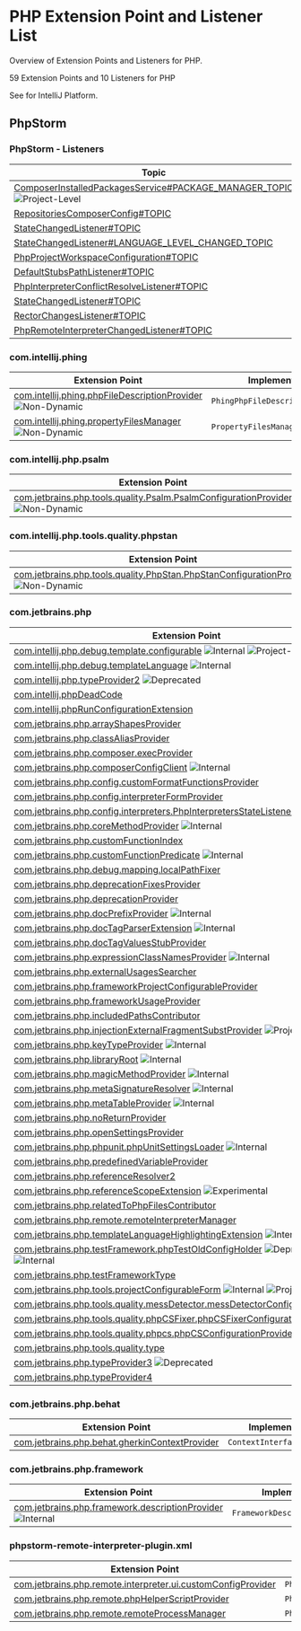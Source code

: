 <!-- Copyright 2000-2023 JetBrains s.r.o. and contributors. Use of this source code is governed by the Apache 2.0 license. -->

# PHP Extension Point and Listener List

<link-summary>Overview of Extension Points and Listeners for PHP.</link-summary>

59 Extension Points and 10 Listeners for PHP

See [](extension_point_list.md) for IntelliJ Platform.

<include from="snippets.md" element-id="ep_list_legend"/>

## PhpStorm

### PhpStorm - Listeners

| Topic | Listener |
|-------|----------|
| [ComposerInstalledPackagesService#PACKAGE_MANAGER_TOPIC](https://jb.gg/ipe/listeners?topics=com.jetbrains.php.composer.actions.update.ComposerInstalledPackagesService.ComposerUpdateListener)  ![Project-Level][project-level] | `ComposerUpdateListener` |
| [RepositoriesComposerConfig#TOPIC](https://jb.gg/ipe/listeners?topics=com.jetbrains.php.composer.json.cache.ComposerRepositoriesChangedListener)  | `ComposerRepositoriesChangedListener` |
| [StateChangedListener#TOPIC](https://jb.gg/ipe/listeners?topics=com.jetbrains.php.config.PhpProjectConfigurationFacade.StateChangedListener)  | `StateChangedListener` |
| [StateChangedListener#LANGUAGE_LEVEL_CHANGED_TOPIC](https://jb.gg/ipe/listeners?topics=com.jetbrains.php.config.PhpProjectConfigurationFacade.StateChangedListener)  | `StateChangedListener` |
| [PhpProjectWorkspaceConfiguration#TOPIC](https://jb.gg/ipe/listeners?topics=com.jetbrains.php.config.PhpProjectWorkspaceConfigurationListener)  | `PhpProjectWorkspaceConfigurationListener` |
| [DefaultStubsPathListener#TOPIC](https://jb.gg/ipe/listeners?topics=com.jetbrains.php.config.PhpRuntimeConfiguration.DefaultStubsPathListener)  | `DefaultStubsPathListener` |
| [PhpInterpreterConflictResolveListener#TOPIC](https://jb.gg/ipe/listeners?topics=com.jetbrains.php.config.interpreters.PhpInterpretersManagerImpl.PhpInterpreterConflictResolveListener)  | `PhpInterpreterConflictResolveListener` |
| [StateChangedListener#TOPIC](https://jb.gg/ipe/listeners?topics=com.jetbrains.php.debug.listener.PhpDebugExternalConnectionsAccepter.StateChangedListener)  | `StateChangedListener` |
| [RectorChangesListener#TOPIC](https://jb.gg/ipe/listeners?topics=com.jetbrains.php.rector.RectorChangesListener)  | `RectorChangesListener` |
| [PhpRemoteInterpreterChangedListener#TOPIC](https://jb.gg/ipe/listeners?topics=com.jetbrains.php.remote.interpreter.ui.PhpRemoteInterpreterConfigurationForm.PhpRemoteInterpreterChangedListener)  | `PhpRemoteInterpreterChangedListener` |

### com.intellij.phing

| Extension Point | Implementation |
|-----------------|----------------|
| [com.intellij.phing.phpFileDescriptionProvider](https://jb.gg/ipe?extensions=com.intellij.phing.phpFileDescriptionProvider) ![Non-Dynamic][non-dynamic] | `PhingPhpFileDescriptionProvider` |
| [com.intellij.phing.propertyFilesManager](https://jb.gg/ipe?extensions=com.intellij.phing.propertyFilesManager) ![Non-Dynamic][non-dynamic] | `PropertyFilesManager` |

### com.intellij.php.psalm

| Extension Point | Implementation |
|-----------------|----------------|
| [com.jetbrains.php.tools.quality.Psalm.PsalmConfigurationProvider](https://jb.gg/ipe?extensions=com.jetbrains.php.tools.quality.Psalm.PsalmConfigurationProvider) ![Non-Dynamic][non-dynamic] | `PsalmConfigurationProvider` |

### com.intellij.php.tools.quality.phpstan

| Extension Point | Implementation |
|-----------------|----------------|
| [com.jetbrains.php.tools.quality.PhpStan.PhpStanConfigurationProvider](https://jb.gg/ipe?extensions=com.jetbrains.php.tools.quality.PhpStan.PhpStanConfigurationProvider) ![Non-Dynamic][non-dynamic] | `PhpStanConfigurationProvider` |

### com.jetbrains.php

| Extension Point | Implementation |
|-----------------|----------------|
| [com.intellij.php.debug.template.configurable](https://jb.gg/ipe?extensions=com.intellij.php.debug.template.configurable) ![Internal][internal] ![Project-Level][project-level] | `PhpTemplateDebugConfigurable` |
| [com.intellij.php.debug.templateLanguage](https://jb.gg/ipe?extensions=com.intellij.php.debug.templateLanguage) ![Internal][internal] | `PhpTemplateLanguagePathMapper` |
| [com.intellij.php.typeProvider2](https://jb.gg/ipe?extensions=com.intellij.php.typeProvider2) ![Deprecated][deprecated] | `PhpTypeProvider2` |
| [com.intellij.phpDeadCode](https://jb.gg/ipe?extensions=com.intellij.phpDeadCode) | [`EntryPoint`](%gh-ic%/platform/analysis-api/src/com/intellij/codeInspection/reference/EntryPoint.java) |
| [com.intellij.phpRunConfigurationExtension](https://jb.gg/ipe?extensions=com.intellij.phpRunConfigurationExtension) | `PhpRunConfigurationExtension` |
| [com.jetbrains.php.arrayShapesProvider](https://jb.gg/ipe?extensions=com.jetbrains.php.arrayShapesProvider) | `PhpArrayShapesProvider` |
| [com.jetbrains.php.classAliasProvider](https://jb.gg/ipe?extensions=com.jetbrains.php.classAliasProvider) | `PhpClassAliasProvider` |
| [com.jetbrains.php.composer.execProvider](https://jb.gg/ipe?extensions=com.jetbrains.php.composer.execProvider) | `ComposerExecutionProvider` |
| [com.jetbrains.php.composerConfigClient](https://jb.gg/ipe?extensions=com.jetbrains.php.composerConfigClient) ![Internal][internal] | `ComposerConfigClient` |
| [com.jetbrains.php.config.customFormatFunctionsProvider](https://jb.gg/ipe?extensions=com.jetbrains.php.config.customFormatFunctionsProvider) | `PhpCustomFormatFunctionsProvider` |
| [com.jetbrains.php.config.interpreterFormProvider](https://jb.gg/ipe?extensions=com.jetbrains.php.config.interpreterFormProvider) | `PhpInterpreterFormProvider` |
| [com.jetbrains.php.config.interpreters.PhpInterpretersStateListener](https://jb.gg/ipe?extensions=com.jetbrains.php.config.interpreters.PhpInterpretersStateListener) | `PhpInterpretersStateListener` |
| [com.jetbrains.php.coreMethodProvider](https://jb.gg/ipe?extensions=com.jetbrains.php.coreMethodProvider) ![Internal][internal] | `PhpCoreHandler` |
| [com.jetbrains.php.customFunctionIndex](https://jb.gg/ipe?extensions=com.jetbrains.php.customFunctionIndex) | `PhpCustomFunctionIndex` |
| [com.jetbrains.php.customFunctionPredicate](https://jb.gg/ipe?extensions=com.jetbrains.php.customFunctionPredicate) ![Internal][internal] | `PhpCustomFunctionPredicateIndex` |
| [com.jetbrains.php.debug.mapping.localPathFixer](https://jb.gg/ipe?extensions=com.jetbrains.php.debug.mapping.localPathFixer) | `PhpLocalPathFixer` |
| [com.jetbrains.php.deprecationFixesProvider](https://jb.gg/ipe?extensions=com.jetbrains.php.deprecationFixesProvider) | `PhpDeprecationQuickFixesProvider` |
| [com.jetbrains.php.deprecationProvider](https://jb.gg/ipe?extensions=com.jetbrains.php.deprecationProvider) | `PhpDeprecationProvider` |
| [com.jetbrains.php.docPrefixProvider](https://jb.gg/ipe?extensions=com.jetbrains.php.docPrefixProvider) ![Internal][internal] | `PhpDocPrefixProvider` |
| [com.jetbrains.php.docTagParserExtension](https://jb.gg/ipe?extensions=com.jetbrains.php.docTagParserExtension) ![Internal][internal] | `PhpDocTagParser` |
| [com.jetbrains.php.docTagValuesStubProvider](https://jb.gg/ipe?extensions=com.jetbrains.php.docTagValuesStubProvider) | `PhpCustomDocTagValuesStubProvider` |
| [com.jetbrains.php.expressionClassNamesProvider](https://jb.gg/ipe?extensions=com.jetbrains.php.expressionClassNamesProvider) ![Internal][internal] | `PhpExpressionClassNamesProvider` |
| [com.jetbrains.php.externalUsagesSearcher](https://jb.gg/ipe?extensions=com.jetbrains.php.externalUsagesSearcher) | `PhpExternalUsagesSearcher` |
| [com.jetbrains.php.frameworkProjectConfigurableProvider](https://jb.gg/ipe?extensions=com.jetbrains.php.frameworkProjectConfigurableProvider) | `PhpFrameworkConfigurableProvider` |
| [com.jetbrains.php.frameworkUsageProvider](https://jb.gg/ipe?extensions=com.jetbrains.php.frameworkUsageProvider) | `PhpFrameworkUsageProvider` |
| [com.jetbrains.php.includedPathsContributor](https://jb.gg/ipe?extensions=com.jetbrains.php.includedPathsContributor) | `PhpIncludedPathsContributor` |
| [com.jetbrains.php.injectionExternalFragmentSubstProvider](https://jb.gg/ipe?extensions=com.jetbrains.php.injectionExternalFragmentSubstProvider) ![Project-Level][project-level] | `PhpInjectionExternalFragmentSubstProvider` |
| [com.jetbrains.php.keyTypeProvider](https://jb.gg/ipe?extensions=com.jetbrains.php.keyTypeProvider) ![Internal][internal] | `PhpKeyTypeProvider` |
| [com.jetbrains.php.libraryRoot](https://jb.gg/ipe?extensions=com.jetbrains.php.libraryRoot) ![Internal][internal] | `PhpLibraryRootProvider` |
| [com.jetbrains.php.magicMethodProvider](https://jb.gg/ipe?extensions=com.jetbrains.php.magicMethodProvider) ![Internal][internal] | `PhpMagicHandler` |
| [com.jetbrains.php.metaSignatureResolver](https://jb.gg/ipe?extensions=com.jetbrains.php.metaSignatureResolver) ![Internal][internal] | `PhpMetaSignatureResolver` |
| [com.jetbrains.php.metaTableProvider](https://jb.gg/ipe?extensions=com.jetbrains.php.metaTableProvider) ![Internal][internal] | `PhpMetaTableProvider` |
| [com.jetbrains.php.noReturnProvider](https://jb.gg/ipe?extensions=com.jetbrains.php.noReturnProvider) | `PhpNoReturnProvider` |
| [com.jetbrains.php.openSettingsProvider](https://jb.gg/ipe?extensions=com.jetbrains.php.openSettingsProvider) | `Settings` |
| [com.jetbrains.php.phpunit.phpUnitSettingsLoader](https://jb.gg/ipe?extensions=com.jetbrains.php.phpunit.phpUnitSettingsLoader) ![Internal][internal] | `PhpUnitSettingsLoader` |
| [com.jetbrains.php.predefinedVariableProvider](https://jb.gg/ipe?extensions=com.jetbrains.php.predefinedVariableProvider) | `PhpPredefinedVariableProvider` |
| [com.jetbrains.php.referenceResolver2](https://jb.gg/ipe?extensions=com.jetbrains.php.referenceResolver2) | `PhpMultipleDeclarationFilter` |
| [com.jetbrains.php.referenceScopeExtension](https://jb.gg/ipe?extensions=com.jetbrains.php.referenceScopeExtension) ![Experimental][experimental] | `PhpReferenceScopeExtension` |
| [com.jetbrains.php.relatedToPhpFilesContributor](https://jb.gg/ipe?extensions=com.jetbrains.php.relatedToPhpFilesContributor) | `RelatedToPhpFilesContributor` |
| [com.jetbrains.php.remote.remoteInterpreterManager](https://jb.gg/ipe?extensions=com.jetbrains.php.remote.remoteInterpreterManager) | `PhpRemoteInterpreterManager` |
| [com.jetbrains.php.templateLanguageHighlightingExtension](https://jb.gg/ipe?extensions=com.jetbrains.php.templateLanguageHighlightingExtension) ![Internal][internal] | `TemplateLanguageBackgroundColorProvider` |
| [com.jetbrains.php.testFramework.phpTestOldConfigHolder](https://jb.gg/ipe?extensions=com.jetbrains.php.testFramework.phpTestOldConfigHolder) ![Deprecated][deprecated] ![Internal][internal] | `PhpTestFrameworkOldConfigHolder` |
| [com.jetbrains.php.testFrameworkType](https://jb.gg/ipe?extensions=com.jetbrains.php.testFrameworkType) | `PhpTestFrameworkType` |
| [com.jetbrains.php.tools.projectConfigurableForm](https://jb.gg/ipe?extensions=com.jetbrains.php.tools.projectConfigurableForm) ![Internal][internal] ![Project-Level][project-level] | `QualityToolProjectConfigurableForm` |
| [com.jetbrains.php.tools.quality.messDetector.messDetectorConfigurationProvider](https://jb.gg/ipe?extensions=com.jetbrains.php.tools.quality.messDetector.messDetectorConfigurationProvider) | `MessDetectorConfigurationProvider` |
| [com.jetbrains.php.tools.quality.phpCSFixer.phpCSFixerConfigurationProvider](https://jb.gg/ipe?extensions=com.jetbrains.php.tools.quality.phpCSFixer.phpCSFixerConfigurationProvider) | `PhpCSFixerConfigurationProvider` |
| [com.jetbrains.php.tools.quality.phpcs.phpCSConfigurationProvider](https://jb.gg/ipe?extensions=com.jetbrains.php.tools.quality.phpcs.phpCSConfigurationProvider) | `PhpCSConfigurationProvider` |
| [com.jetbrains.php.tools.quality.type](https://jb.gg/ipe?extensions=com.jetbrains.php.tools.quality.type) | `QualityToolType` |
| [com.jetbrains.php.typeProvider3](https://jb.gg/ipe?extensions=com.jetbrains.php.typeProvider3) ![Deprecated][deprecated] | `PhpTypeProvider3` |
| [com.jetbrains.php.typeProvider4](https://jb.gg/ipe?extensions=com.jetbrains.php.typeProvider4) | `PhpTypeProvider4` |

### com.jetbrains.php.behat

| Extension Point | Implementation |
|-----------------|----------------|
| [com.jetbrains.php.behat.gherkinContextProvider](https://jb.gg/ipe?extensions=com.jetbrains.php.behat.gherkinContextProvider) | `ContextInterfaceProvider` |

### com.jetbrains.php.framework

| Extension Point | Implementation |
|-----------------|----------------|
| [com.jetbrains.php.framework.descriptionProvider](https://jb.gg/ipe?extensions=com.jetbrains.php.framework.descriptionProvider) ![Internal][internal] | `FrameworkDescriptionProvider` |

### phpstorm-remote-interpreter-plugin.xml

| Extension Point | Implementation |
|-----------------|----------------|
| [com.jetbrains.php.remote.interpreter.ui.customConfigProvider](https://jb.gg/ipe?extensions=com.jetbrains.php.remote.interpreter.ui.customConfigProvider) | `PhpProjectConfigComponentProvider` |
| [com.jetbrains.php.remote.phpHelperScriptProvider](https://jb.gg/ipe?extensions=com.jetbrains.php.remote.phpHelperScriptProvider) | `PhpHelperScriptProvider` |
| [com.jetbrains.php.remote.remoteProcessManager](https://jb.gg/ipe?extensions=com.jetbrains.php.remote.remoteProcessManager) | `PhpRemoteProcessManager` |

[deprecated]: https://img.shields.io/badge/-Deprecated-lightgrey?style=flat-square
[removal]: https://img.shields.io/badge/-Removal-red?style=flat-square
[obsolete]: https://img.shields.io/badge/-Obsolete-grey?style=flat-square
[experimental]: https://img.shields.io/badge/-Experimental-violet?style=flat-square
[internal]: https://img.shields.io/badge/-Internal-darkred?style=flat-square
[project-level]: https://img.shields.io/badge/-Project--Level-blue?style=flat-square
[non-dynamic]: https://img.shields.io/badge/-Non--Dynamic-orange?style=flat-square
